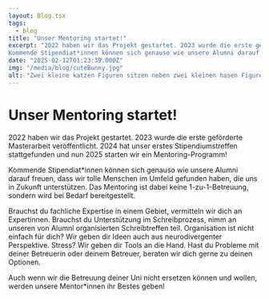 ```yaml
---
layout: Blog.tsx
tags:
  - blog
title: "Unser Mentoring startet!"
excerpt: "2022 haben wir das Projekt gestartet. 2023 wurde die erste geförderte Masterarbeit veröffentlicht. 2024 hat unser erstes Stipendiumstreffen stattgefunden und nun 2025 starten wir ein Mentoring-Programm!
Kommende Stipendiat*innen können sich genauso wie unsere Alumni darauf freuen, dass wir tolle Menschen im Umfeld gefunden haben, die uns in Zukunft unterstützen. Das Mentoring ist dabei keine 1-zu-1-Betreuung, sondern wird bei Bedarf bereitgestellt..."
date: "2025-02-12T01:23:39.000Z"
img: "/media/blog/cuteBunny.jpg"
alt: "Zwei kleine katzen Figuren sitzen neben zwei kleinen hasen Figuren auf einem LED Streifen."
---
```


# Unser Mentoring startet!

2022 haben wir das Projekt gestartet.
2023 wurde die erste geförderte Masterarbeit veröffentlicht.
2024 hat unser erstes Stipendiumstreffen stattgefunden
und nun 2025 starten wir ein Mentoring-Programm!

Kommende Stipendiat\*innen können sich genauso wie unsere Alumni darauf freuen, dass wir tolle Menschen im Umfeld gefunden haben, die uns in Zukunft unterstützen.
Das Mentoring ist dabei keine 1-zu-1-Betreuung, sondern wird bei Bedarf bereitgestellt.

Brauchst du fachliche Expertise in einem Gebiet, vermitteln wir dich an Expertinnen.
Brauchst du Unterstützung im Schreibprozess, nimm an unseren von Alumni organisierten Schreibtreffen teil.
Organisation ist nicht einfach für dich? Wir geben dir Ideen auch aus neurodivergenter Perspektive.
Stress? Wir geben dir Tools an die Hand.
Hast du Probleme mit deiner Betreuerin oder deinem Betreuer, beraten wir dich gerne zu deinen Optionen.

Auch wenn wir die Betreuung deiner Uni nicht ersetzen können und wollen, werden unsere Mentor\*innen ihr Bestes geben!

